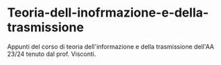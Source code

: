 # Teoria-dell-inofrmazione-e-della-trasmissione
Appunti del corso di teoria dell'informazione e della trasmissione dell'AA 23/24 tenuto dal prof. Visconti.
